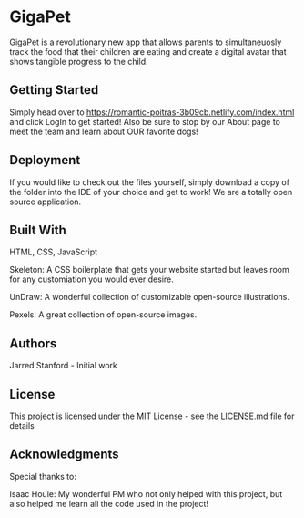 # GigaPet

GigaPet is a revolutionary new app that allows parents to simultaneuosly track the food that their children are eating
and create a digital avatar that shows tangible progress to the child.

## Getting Started

Simply head over to https://romantic-poitras-3b09cb.netlify.com/index.html and click LogIn to get started! Also be sure to stop by our About page to meet the team and learn about OUR favorite dogs!

## Deployment

If you would like to check out the files yourself, simply download a copy of the folder into the IDE of your choice and get to work! We are a totally open source application.

## Built With

HTML, CSS, JavaScript

Skeleton: A CSS boilerplate that gets your website started but leaves room for any customiation you would ever desire.

UnDraw: A wonderful collection of customizable open-source illustrations.

Pexels: A great collection of open-source images.

## Authors

Jarred Stanford - Initial work

## License

This project is licensed under the MIT License - see the LICENSE.md file for details

## Acknowledgments

Special thanks to:

Isaac Houle: My wonderful PM who not only helped with this project, but also helped me learn all the code used in the project!

